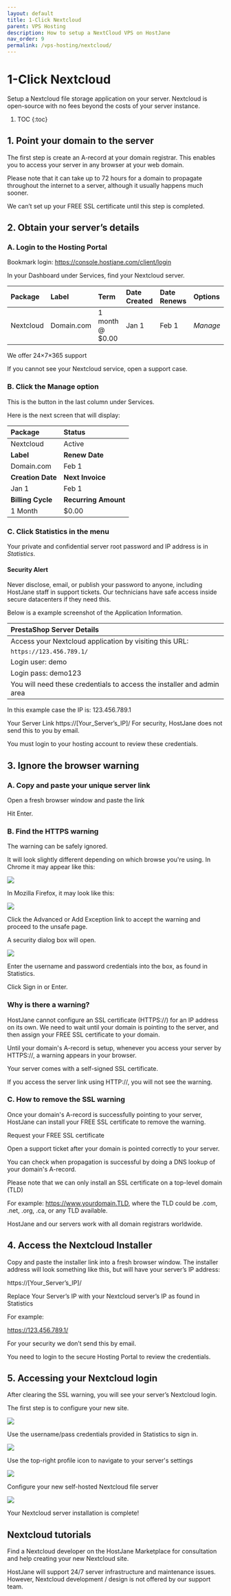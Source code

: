 ```yaml
---
layout: default
title: 1-Click Nextcloud
parent: VPS Hosting
description: How to setup a NextCloud VPS on HostJane
nav_order: 9
permalink: /vps-hosting/nextcloud/
---
```


# 1-Click Nextcloud

Setup a Nextcloud file storage application on your server. Nextcloud is open-source with no fees beyond the costs of your server instance.

1. TOC
{:toc}

## 1. Point your domain to the server

The first step is create an A-record at your domain registrar.
This enables you to access your server in any browser at your web domain.

<span class="blue">Please note that it can take up to 72 hours for a domain to propagate throughout the internet to a server, although it usually happens much sooner.</span>

We can’t set up your FREE SSL certificate until this step is completed.

## 2. Obtain your server’s details

### A. Login to the Hosting Portal

Bookmark login: https://console.hostjane.com/client/login

In your Dashboard under Services, find your Nextcloud server.

| Package | Label | Term  | Date Created | Date Renews | Options |
|:-------|:----------|:------|:----------|:------|:------|
| Nextcloud | Domain.com | 1 month @ $0.00 | Jan 1 | Feb 1 |*Manage* |

We offer 24×7×365 support

If you cannot see your Nextcloud service, open a support case.

### B. Click the Manage option

This is the button in the last column under Services.

Here is the next screen that will display: 

| Package | Status|
|:-------|:----------|
| Nextcloud | Active|
| **Label** | **Renew Date**|
| Domain.com | Feb 1 |
| **Creation Date** | **Next Invoice**|
| Jan 1 | Feb 1 |
| **Billing Cycle** | **Recurring Amount**|
| 1 Month | $0.00 |

### C. Click Statistics in the menu

Your private and confidential server root password and IP address is in *Statistics*.

#### Security Alert

<span class="green">Never disclose, email, or publish your password to anyone, including HostJane staff in support tickets. Our technicians have safe access inside secure datacenters if they need this.</span>

Below is a example screenshot of the Application Information.

| PrestaShop Server Details|
|:-------|
| Access your Nextcloud application by visiting this URL: |
| `https://123.456.789.1/` |
| Login user: demo |
| Login pass: demo123 |
| You will need these credentials to access the installer and admin area |

In this example case the IP is: 123.456.789.1

Your Server Link
https://[Your_Server’s_IP]/
For security, HostJane does not send this to you by email.

You must login to your hosting account to review these credentials.

## 3. Ignore the browser warning

### A. Copy and paste your unique server link 

Open a fresh browser window and paste the link

Hit Enter.

### B. Find the HTTPS warning

The warning can be safely ignored.

It will look slightly different depending on which browse you're using. In Chrome it may appear like this:

![](/assets/hosting/ssl-warning-janevps-chrome.jpeg)

In Mozilla Firefox, it may look like this:

![](/assets/hosting/ssl-warning-janevps-2.jpeg)

Click the Advanced or Add Exception link to accept the warning and proceed to the unsafe page.

A security dialog box will open.

![](/assets/hosting/login-to-HTTPS-server.png)

Enter the username and password credentials into the box, as found in Statistics.

Click Sign in or Enter.

### Why is there a warning?

HostJane cannot configure an SSL certificate (HTTPS://) for an IP address on its own. We need to wait until your domain is pointing to the server, and then assign your FREE SSL certificate to your domain.

<span class="green"> Until your domain's A-record is setup, whenever you access your server by HTTPS://, a warning appears in your browser.</span>

Your server comes with a self-signed SSL certificate.

If you access the server link using HTTP://, you will not see the warning. 

### C. How to remove the SSL warning

Once your domain's A-record is successfully pointing to your server, HostJane can install your FREE SSL certificate to remove the warning.

Request your FREE SSL certificate

Open a support ticket after your domain is pointed correctly to your server.

You can check when propagation is successful by doing a DNS lookup of your domain's A-record.

Please note that we can only install an SSL certificate on a top-level domain (TLD)

For example: https://www.yourdomain.TLD, where the TLD could be .com, .net, .org, .ca, or any TLD available.

HostJane and our servers work with all domain registrars worldwide.

## 4. Access the Nextcloud Installer

Copy and paste the installer link into a fresh browser window. The installer address will look something like this, but will have your server’s IP address:

https://[Your_Server’s_IP]/

Replace Your Server’s IP with your Nextcloud server’s IP as found in Statistics

For example:

https://123.456.789.1/

For your security we don’t send this by email.

You need to login to the secure Hosting Portal to review the credentials.

## 5. Accessing your Nextcloud login

After clearing the SSL warning, you will see your server’s Nextcloud login.

The first step is to configure your new site.

![](/assets/hosting/nextcloud-site.png)

Use the username/pass credentials provided in Statistics to sign in.

![](/assets/hosting/nextcloud-logged-in.png)

Use the top-right profile icon to navigate to your server's settings

![](/assets/hosting/nextcloud-settings.png)

Configure your new self-hosted Nextcloud file server

![](/assets/hosting/nextcloud-settings-setup.png)

Your Nextcloud server installation is complete!

## Nextcloud tutorials

Find a Nextcloud developer on the HostJane Marketplace for consultation and help creating your new Nextcloud site.

HostJane will support 24/7 server infrastructure and maintenance issues. However, Nextcloud development / design is not offered by our support team.